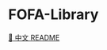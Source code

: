# FOFA-Library

[:ledger: 中文 README](https://github.com/FofaInfo/FOFA-Library/blob/main/README_zh.md)

